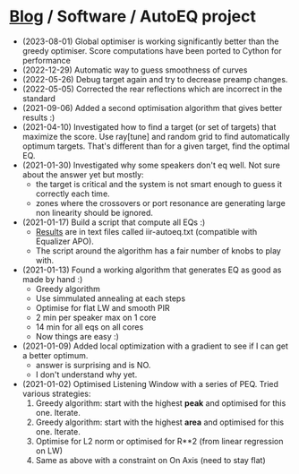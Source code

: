 # [Blog](/) / Software / AutoEQ project

- (2023-08-01) Global optimiser is working significantly better than
  the greedy optimiser. Score computations have been ported to Cython
  for performance
- (2022-12-29) Automatic way to guess smoothness of curves
- (2022-05-26) Debug target again and try to decrease preamp changes.
- (2022-05-05) Corrected the rear reflections which are incorrect in the standard
- (2021-09-06) Added a second optimisation algorithm that gives better results :)
- (2021-04-10) Investigated how to find a target (or set of targets) that maximize the score. Use ray[tune] and random grid to find automatically optimum targets. That's different than for a given target, find the optimal EQ.
- (2021-01-30) Investigated why some speakers don't eq well. Not sure about the answer yet but mostly:
  - the target is critical and the system is not smart enough to guess it correctly each time.
  - zones where the crossovers or port resonance are generating large non linearity should be ignored.
- (2021-01-17) Build a script that compute all EQs :)
  - [Results](https://github.com/pierreaubert/spinorama/tree/develop/datas/eq) are in text files called iir-autoeq.txt (compatible with Equalizer APO).
  - The script around the algorithm has a fair number of knobs to play with.
- (2021-01-13) Found a working algorithm that generates EQ as good as made by hand :)
  - Greedy algorithm
  - Use simmulated annealing at each steps
  - Optimise for flat LW and smooth PIR
  - 2 min per speaker max on 1 core
  - 14 min for all eqs on all cores
  - Now things are easy :)
- (2021-01-09) Added local optimization with a gradient to see if I can get a better optimum.
  - answer is surprising and is NO.
  - I don't understand why yet.
- (2021-01-02) Optimised Listening Window with a series of PEQ. Tried various strategies:
  1. Greedy algorithm: start with the highest **peak** and optimised for this one. Iterate.
  2. Greedy algorithm: start with the highest **area** and optimised for this one. Iterate.
  3. Optimise for L2 norm or optimised for R**2 (from linear regression on LW)
  5. Same as above with a constraint on On Axis (need to stay flat)

